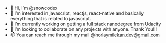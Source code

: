 - 👋 Hi, I’m @snowcodex
- 👀 I’m interested in javascript, reactjs, react-native and basically everything that is related to javascript.
- 🌱 I’m currently working on getting a full stack nanodegree from Udacity
- 💞️ I’m looking to collaborate on any projects with anyone. Thank You!!!
- 📫 You can reach me through my mail @horlaymilekan.dev@gmail.com

<!---
snowcodex/snowcodex is a ✨ special ✨ repository because its `README.md` (this file) appears on your GitHub profile.
You can click the Preview link to take a look at your changes.
--->
